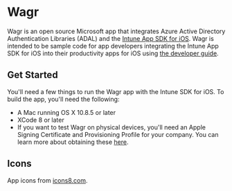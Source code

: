 # Wagr

Wagr is an open source Microsoft app that integrates Azure Active Directory Authentication Libraries (ADAL) and the [Intune App SDK for iOS](https://docs.microsoft.com/en-us/intune/app-sdk-get-started). Wagr is intended to be sample code for app developers integrating the Intune App SDK for iOS into their productivity apps for iOS using [the developer guide](https://docs.microsoft.com/en-us/intune/app-sdk-ios).

## Get Started

You'll need a few things to run the Wagr app with the Intune SDK for iOS. To build the app, you'll need the following:

* A Mac running OS X 10.8.5 or later
* XCode 8 or later
* If you want to test Wagr on physical devices, you'll need an Apple Signing Certificate and Provisioning Profile for your company. You can learn more about obtaining these [here](https://docs.microsoft.com/en-us/intune/app-wrapper-prepare-ios#apple-developer-prerequisites-for-the-app-wrapping-tool).

## Icons

App icons from [icons8.com](http://icons8.com/).

